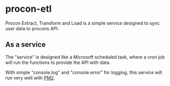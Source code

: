# procon-etl

Procon Extract, Transform and Load is a simple service designed to sync user data to procons API.

## As a service

The "service" is designed like a Microsoft scheduled task, where a cron job will run the functions to provide the API with data.

With simple "console.log" and "console.error" for logging, this service will run very well with [PM2](https://pm2.keymetrics.io/).
